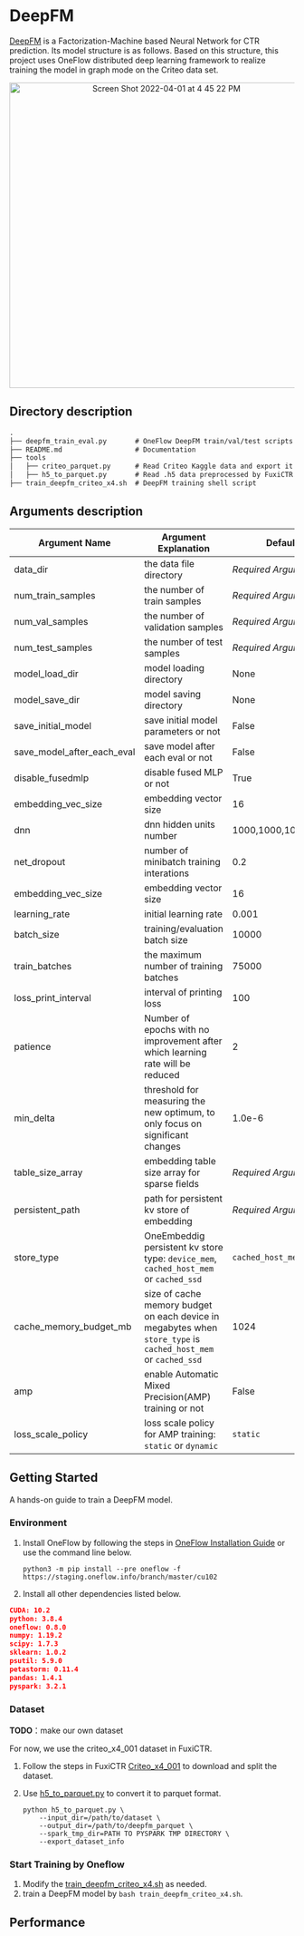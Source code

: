 # DeepFM

[DeepFM](https://arxiv.org/abs/1703.04247) is a Factorization-Machine based Neural Network for CTR prediction. Its model structure is as follows. Based on this structure, this project uses OneFlow distributed deep learning framework to realize training the model in graph mode on the Criteo data set.

<p align='center'>
  <img width="539" alt="Screen Shot 2022-04-01 at 4 45 22 PM" src="https://user-images.githubusercontent.com/46690197/161228714-ae9410bb-56db-46b0-8f0b-cb8becb6ee03.png">
</p>

## Directory description

```txt
.
├── deepfm_train_eval.py       # OneFlow DeepFM train/val/test scripts with OneEmbedding module
├── README.md                  # Documentation
├── tools
│   ├── criteo_parquet.py      # Read Criteo Kaggle data and export it as parquet data format
│   ├── h5_to_parquet.py       # Read .h5 data preprocessed by FuxiCTR and export it as parquet data format
├── train_deepfm_criteo_x4.sh  # DeepFM training shell script

```

## Arguments description

| Argument Name              | Argument Explanation                                         | Default Value            |
| -------------------------- | ------------------------------------------------------------ | ------------------------ |
| data_dir                   | the data file directory                                      | *Required Argument*      |
| num_train_samples          | the number of train samples                                  | *Required Argument*      |
| num_val_samples            | the number of validation samples                             | *Required Argument*      |
| num_test_samples           | the number of test samples                                   | *Required Argument*      |
| model_load_dir             | model loading directory                                      | None                     |
| model_save_dir             | model saving directory                                       | None                     |
| save_initial_model         | save initial model parameters or not                         | False                    |
| save_model_after_each_eval | save model after each eval or not                            | False                    |
| disable_fusedmlp           | disable fused MLP or not                                     | True                     |
| embedding_vec_size         | embedding vector size                                        | 16                       |
| dnn                        | dnn hidden units number                                      | 1000,1000,1000,1000,1000 |
| net_dropout                | number of minibatch training interations                     | 0.2                      |
| embedding_vec_size         | embedding vector size                                        | 16                       |
| learning_rate              | initial learning rate                                        | 0.001                    |
| batch_size                 | training/evaluation batch size                               | 10000                    |
| train_batches              | the maximum number of training batches                       | 75000                    |
| loss_print_interval        | interval of printing loss                                    | 100                      |
| patience                   | Number of epochs with no improvement after which learning rate will be reduced | 2                        |
| min_delta                  | threshold for measuring the new optimum, to only focus on significant changes | 1.0e-6                   |
| table_size_array           | embedding table size array for sparse fields                 | *Required Argument*      |
| persistent_path            | path for persistent kv store of embedding                    | *Required Argument*      |
| store_type                 | OneEmbeddig persistent kv store type: `device_mem`, `cached_host_mem` or `cached_ssd` | `cached_host_mem`        |
| cache_memory_budget_mb     | size of cache memory budget on each device in megabytes when `store_type` is `cached_host_mem` or `cached_ssd` | 1024                     |
| amp                        | enable Automatic Mixed Precision(AMP) training or not        | False                    |
| loss_scale_policy          | loss scale policy for AMP training: `static` or `dynamic`    | `static`                 |

## Getting Started

A hands-on guide to train a DeepFM model.

### Environment

1.   Install OneFlow by following the steps in [OneFlow Installation Guide](https://github.com/Oneflow-Inc/oneflow#install-oneflow) or use the command line below.

     ```shell
     python3 -m pip install --pre oneflow -f https://staging.oneflow.info/branch/master/cu102
     ```

2.   Install all other dependencies listed below.

```json
CUDA: 10.2
python: 3.8.4
oneflow: 0.8.0
numpy: 1.19.2
scipy: 1.7.3
sklearn: 1.0.2
psutil: 5.9.0
petastorm: 0.11.4
pandas: 1.4.1
pyspark: 3.2.1
```

### Dataset

**TODO**：make our own dataset

For now, we use the criteo_x4_001 dataset in FuxiCTR.

1.   Follow the steps in FuxiCTR [Criteo_x4_001](https://github.com/openbenchmark/BARS/blob/master/ctr_prediction/datasets/Criteo/README.md#Criteo_x4_001) to download and split the dataset.

2.   Use [h5_to_parquet.py](https://github.com/Oneflow-Inc/models/blob/dev_deepfm/RecommenderSystems/deepfm/tools/h5_to_parquet.py) to convert it to parquet format.

     ```shell
     python h5_to_parquet.py \
         --input_dir=/path/to/dataset \
         --output_dir=/path/to/deepfm_parquet \
         --spark_tmp_dir=PATH TO PYSPARK TMP DIRECTORY \
         --export_dataset_info
     ```

### Start Training by Oneflow

1.   Modify the [train_deepfm_criteo_x4.sh](https://github.com/Oneflow-Inc/models/blob/dev_deepfm/RecommenderSystems/deepfm/train_deepfm_criteo_x4.sh) as needed.
2.   train a DeepFM model by `bash train_deepfm_criteo_x4.sh`.

## Performance


